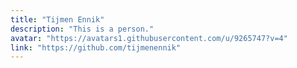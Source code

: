 ```yaml
---
title: "Tijmen Ennik"
description: "This is a person."
avatar: "https://avatars1.githubusercontent.com/u/9265747?v=4"
link: "https://github.com/tijmenennik"
---
```

